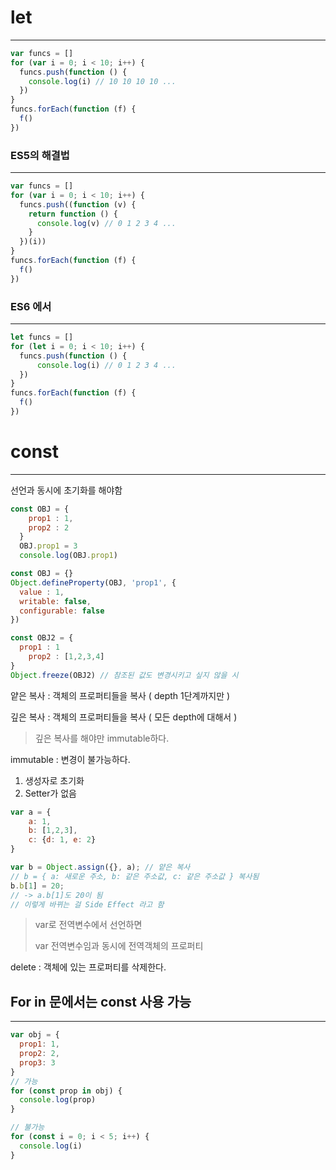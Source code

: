 # let

---

```jsx
var funcs = []
for (var i = 0; i < 10; i++) {
  funcs.push(function () {
    console.log(i) // 10 10 10 10 ...
  })
}
funcs.forEach(function (f) {
  f()
})
```

### ES5의 해결법

---

```jsx
var funcs = []
for (var i = 0; i < 10; i++) {
  funcs.push((function (v) {
    return function () {
      console.log(v) // 0 1 2 3 4 ...
    }
  })(i))
}
funcs.forEach(function (f) {
  f()
})
```

### ES6 에서

---

```jsx
let funcs = []
for (let i = 0; i < 10; i++) {
  funcs.push(function () {
	  console.log(i) // 0 1 2 3 4 ...
  })
}
funcs.forEach(function (f) {
  f()
})
```

# const

---

선언과 동시에 초기화를 해야함 

```jsx
const OBJ = {
    prop1 : 1,
    prop2 : 2
  }
  OBJ.prop1 = 3
  console.log(OBJ.prop1)
```

```jsx
const OBJ = {}
Object.defineProperty(OBJ, 'prop1', {
  value : 1,
  writable: false,
  configurable: false
})

const OBJ2 = {
  prop1 : 1
	prop2 : [1,2,3,4]
}
Object.freeze(OBJ2) // 참조된 값도 변경시키고 싶지 않을 시

```

얕은 복사 : 객체의 프로퍼티들을 복사 ( depth 1단계까지만 )

깊은 복사 : 객체의 프로퍼티들을 복사 ( 모든 depth에 대해서 )

> 깊은 복사를 해야만 immutable하다.
> 

immutable : 변경이 불가능하다.

1. 생성자로 초기화
2. Setter가 없음

```jsx
var a = {
	a: 1,
	b: [1,2,3],
	c: {d: 1, e: 2}
}

var b = Object.assign({}, a); // 얕은 복사 
// b = { a: 새로운 주소, b: 같은 주소값, c: 같은 주소값 } 복사됨
b.b[1] = 20;
// -> a.b[1]도 20이 됨
// 이렇게 바뀌는 걸 Side Effect 라고 함
```

> var로 전역변수에서 선언하면
> 
> 
> var 전역변수임과 동시에 전역객체의 프로퍼티
> 

delete : 객체에 있는 프로퍼티를 삭제한다.

## For in 문에서는 const 사용 가능

---

```jsx
var obj = {
  prop1: 1,
  prop2: 2,
  prop3: 3
}
// 가능
for (const prop in obj) {
  console.log(prop)
}

// 불가능
for (const i = 0; i < 5; i++) {
  console.log(i)
}
```